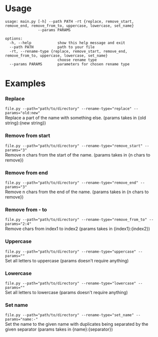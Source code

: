 # Usage

```
usage: main.py [-h] --path PATH -rt {replace, remove_start, remove_end, remove_from_to, uppercase, lowercase, set_name}
               --params PARAMS

options:
  -h, --help            show this help message and exit
  --path PATH           path to your file
  -rt, --rename-type {replace, remove_start, remove_end, remove_from_to, uppercase, lowercase, set_name}
                        choose rename type
  --params PARAMS       parameters for chosen rename type
```

# Examples
### Replace
`file.py --path="path/to/directory" --rename-type="replace" --params="old:new"`
<br>
Replace a part of the name with something else. (params takes in {old string}:{new string})

### Remove from start
`file.py --path="path/to/directory" --rename-type="remove_start" --params="3"`
<br>
Remove n chars from the start of the name. (params takes in {n chars to remove})

### Remove from end
`file.py --path="path/to/directory" --rename-type="remove_end" --params="3"`
<br>
Remove n chars from the end of the name. (params takes in {n chars to remove})

### Remove from - to
`file.py --path="path/to/directory" --rename-type="remove_from_to" --params="2:4"`
<br>
Remove chars from index1 to index2 (params takes in {index1}:{index2})

### Uppercase
`file.py --path="path/to/directory" --rename-type="uppercase" --params=""`
<br>
Set all letters to uppercase (params doesn't require anything)

### Lowercase
`file.py --path="path/to/directory" --rename-type="lowercase" --params=""`
<br>
Set all letters to lowercase (params doesn't require anything)

### Set name
`file.py --path="path/to/directory" --rename-type="set_name" --params="name:-"`
<br>
Set the name to the given name with duplicates being separated by the given separator (params takes in {name}:{separator})
